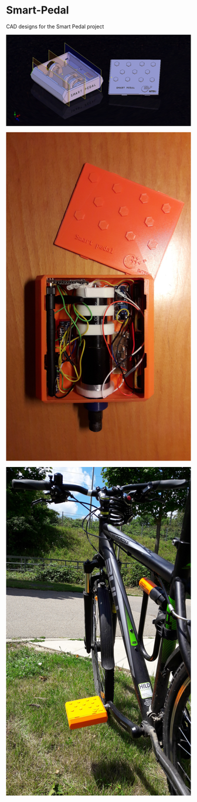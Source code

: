 # Smart-Pedal
CAD designs for the Smart Pedal project
<p align="center"><img src="images/Assembly1.jpg"></p>
<p align="center"><img src="images/20170728_072658.jpg"></p>
<p align="center"><img src="images/20170713_125351.jpg"></p>
